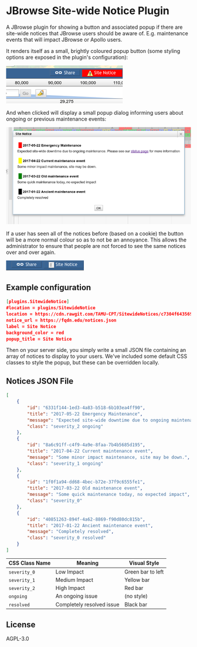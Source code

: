 # JBrowse Site-wide Notice Plugin

A JBrowse plugin for showing a button and associated popup if there are
site-wide notices that JBrowse users should be aware of. E.g.
maintenance events that will impact JBrowse or Apollo users.

It renders itself as a small, brightly coloured popup button (some
styling options are exposed in the plugin's configuration):

![](./img/Utvalg_158.png)

And when clicked will display a small popup dialog informing users about
ongoing or previous maintenance events:

![](./img/Utvalg_159.png)

If a user has seen all of the notices before (based on a cookie) the button
will be a more normal colour so as to not be an annoyance. This allows the
administrator to ensure that people are not forced to see the same notices over
and over again.

![](./img/Utvalg_164.png)

## Example configuration

```json
[plugins.SitewideNotice]
#location = plugins/SitewideNotice
location = https://cdn.rawgit.com/TAMU-CPT/SitewideNotices/c7304f6435692f94541a1fbe6e56fa73044f218e/
notice_url = https://fqdn.edu/notices.json
label = Site Notice
background_color = red
popup_title = Site Notice
```

Then on your server side, you simply write a small JSON file containing
an array of notices to display to your users. We've included some default CSS
classes to style the popup, but these can be overridden locally.

## Notices JSON File

```json
[
    {
        "id": "6331f144-1ed3-4a83-b518-6b103ea4ff90",
        "title": "2017-05-22 Emergency Maintenance",
        "message": "Expected site-wide downtime due to ongoing maintenance. Please see our <a href='https://example.com/'>status page</a> for more information",
        "class": "severity_2 ongoing"
    },
    {
        "id": "8a6c91ff-c4f9-4a9e-8faa-7b4b5685d195",
        "title": "2017-04-22 Current maintenance event",
        "message": "Some minor impact maintenance, site may be down.",
        "class": "severity_1 ongoing"
    },
    {
        "id": "1f0f1a94-dd68-4bec-b72e-37f9c6555fe1",
        "title": "2017-03-22 Old maintenance event",
        "message": "Some quick maintenance today, no expected impact",
        "class": "severity_0"
    },
    {
        "id": "40851263-894f-4a62-8869-f90d80dc815b",
        "title": "2017-01-22 Ancient maintenance event",
        "message": "Completely resolved",
        "class": "severity_0 resolved"
    }
]
```

CSS Class Name | Meaning                   | Visual Style
-------------- | ---------------           | -----------
`severity_0`   | Low Impact                | Green bar to left
`severity_1`   | Medium Impact             | Yellow bar
`severity_2`   | High Impact               | Red bar
`ongoing`      | An ongoing issue          | (no style)
`resolved`     | Completely resolved issue | Black bar


## License

AGPL-3.0
